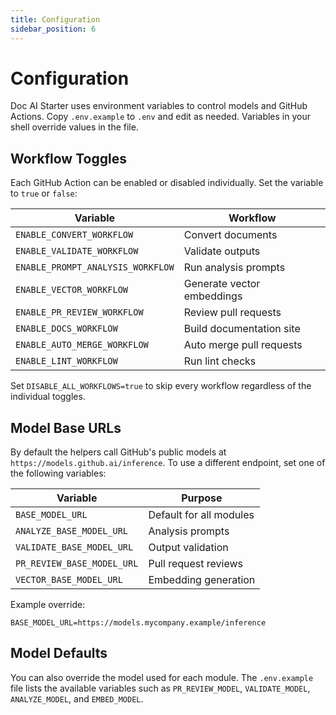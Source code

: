 ```yaml
---
title: Configuration
sidebar_position: 6
---
```


# Configuration

Doc AI Starter uses environment variables to control models and GitHub Actions. Copy `.env.example` to `.env` and edit as needed. Variables in your shell override values in the file.

## Workflow Toggles

Each GitHub Action can be enabled or disabled individually. Set the variable to `true` or `false`:

| Variable | Workflow |
| --- | --- |
| `ENABLE_CONVERT_WORKFLOW` | Convert documents |
| `ENABLE_VALIDATE_WORKFLOW` | Validate outputs |
| `ENABLE_PROMPT_ANALYSIS_WORKFLOW` | Run analysis prompts |
| `ENABLE_VECTOR_WORKFLOW` | Generate vector embeddings |
| `ENABLE_PR_REVIEW_WORKFLOW` | Review pull requests |
| `ENABLE_DOCS_WORKFLOW` | Build documentation site |
| `ENABLE_AUTO_MERGE_WORKFLOW` | Auto merge pull requests |
| `ENABLE_LINT_WORKFLOW` | Run lint checks |

Set `DISABLE_ALL_WORKFLOWS=true` to skip every workflow regardless of the individual toggles.

## Model Base URLs

By default the helpers call GitHub's public models at `https://models.github.ai/inference`. To use a different endpoint, set one of the following variables:

| Variable | Purpose |
| --- | --- |
| `BASE_MODEL_URL` | Default for all modules |
| `ANALYZE_BASE_MODEL_URL` | Analysis prompts |
| `VALIDATE_BASE_MODEL_URL` | Output validation |
| `PR_REVIEW_BASE_MODEL_URL` | Pull request reviews |
| `VECTOR_BASE_MODEL_URL` | Embedding generation |

Example override:

```env
BASE_MODEL_URL=https://models.mycompany.example/inference
```

## Model Defaults

You can also override the model used for each module. The `.env.example` file lists the available variables such as `PR_REVIEW_MODEL`, `VALIDATE_MODEL`, `ANALYZE_MODEL`, and `EMBED_MODEL`.
